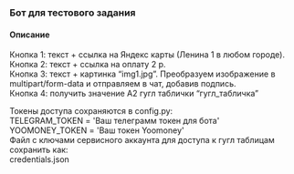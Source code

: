 ### Бот для тестового задания
#### Описание
Кнопка 1: текст + ссылка на Яндекс карты (Ленина 1 в любом городе).  
Кнопка 2: текст + ссылка на оплату 2 р.  
Кнопка 3: текст + картинка “img1.jpg”. Преобразуем изображение в multipart/form-data и отправляем в чат, добавив подпись.  
Кнопка 4: получить значение А2 гугл таблички “гугл_табличка”  

Токены доступа сохраняются в config.py:  
TELEGRAM_TOKEN = 'Ваш телеграмм токен для бота'  
YOOMONEY_TOKEN = 'Ваш токен Yoomoney'  
Файл с ключами сервисного аккаунта для доступа к гугл таблицам сохранить как:  
credentials.json  

